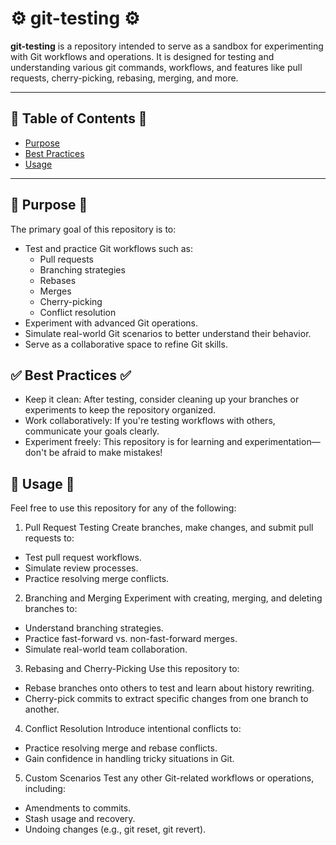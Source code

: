# ⚙️ git-testing ⚙️

**git-testing** is a repository intended to serve as a sandbox for experimenting with Git workflows and operations.
It is designed for testing and understanding various git commands, workflows, and features like pull requests, cherry-picking, rebasing, merging, and more.

---

## 📖 Table of Contents 📖
- [Purpose](#-purpose-)
- [Best Practices](#-best-practices-)
- [Usage](#-usage-)

---

## 🎯 Purpose 🎯

The primary goal of this repository is to:
- Test and practice Git workflows such as:
  - Pull requests
  - Branching strategies
  - Rebases
  - Merges
  - Cherry-picking
  - Conflict resolution
- Experiment with advanced Git operations.
- Simulate real-world Git scenarios to better understand their behavior.
- Serve as a collaborative space to refine Git skills.


## ✅ Best Practices ✅

- Keep it clean: After testing, consider cleaning up your branches or experiments to keep the repository organized.
- Work collaboratively: If you're testing workflows with others, communicate your goals clearly.
- Experiment freely: This repository is for learning and experimentation—don't be afraid to make mistakes!


## 🚀 Usage 🚀

Feel free to use this repository for any of the following:

1. Pull Request Testing
Create branches, make changes, and submit pull requests to:
  - Test pull request workflows.
  - Simulate review processes.
  - Practice resolving merge conflicts.

2. Branching and Merging
Experiment with creating, merging, and deleting branches to:
  - Understand branching strategies.
  - Practice fast-forward vs. non-fast-forward merges.
  - Simulate real-world team collaboration.

3. Rebasing and Cherry-Picking
Use this repository to:
  - Rebase branches onto others to test and learn about history rewriting.
  - Cherry-pick commits to extract specific changes from one branch to another.

4. Conflict Resolution
Introduce intentional conflicts to:
  - Practice resolving merge and rebase conflicts.
  - Gain confidence in handling tricky situations in Git.

5. Custom Scenarios
Test any other Git-related workflows or operations, including:
  - Amendments to commits.
  - Stash usage and recovery.
  - Undoing changes (e.g., git reset, git revert).